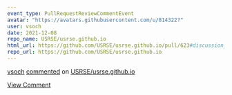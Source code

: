 ```yaml
---
event_type: PullRequestReviewCommentEvent
avatar: "https://avatars.githubusercontent.com/u/814322?"
user: vsoch
date: 2021-12-08
repo_name: USRSE/usrse.github.io
html_url: https://github.com/USRSE/usrse.github.io/pull/623#discussion_r765263054
repo_url: https://github.com/USRSE/usrse.github.io
---
```


<a href='https://github.com/vsoch' target='_blank'>vsoch</a> <a href='https://github.com/USRSE/usrse.github.io/pull/623#discussion_r765263054' target='_blank'>commented</a> on <a href='https://github.com/USRSE/usrse.github.io' target='_blank'>USRSE/usrse.github.io</a>

<a href='https://github.com/USRSE/usrse.github.io/pull/623#discussion_r765263054' target='_blank'>View Comment</a>